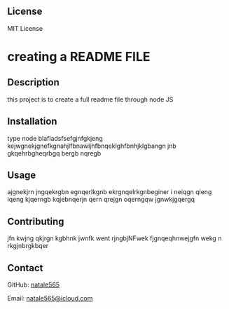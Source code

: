 
## License
MIT License

# creating a README FILE

## Description
this project is to create a full readme file through node JS

## Installation
type node blafladsfsefgjnfgkjeng kejwgnekjgnefkgnahjlfbnawljhfbnqeklghfbnhjklgbangn  jnb gkqehrbgheqrbgq bergb nqregb

## Usage
ajgnekjrn jngqekrgbn egnqerlkgnb ekrgnqelrkgnbeginer i neiqgn qieng iqeng kjqerngb kqjebnqerjn qern qrejgn oqerngqw jgnwkjgqergq

## Contributing
jfn kwjng qkjrgn kgbhnk jwnfk went rjngbjNFwek fjgnqeqhnwejgfn	wekg n	rkgjnbrgkbqer


## Contact
GitHub: [natale565](https://github.com/natale565)

Email: [natale565@icloud.com](mailto:natale565@icloud.com)
